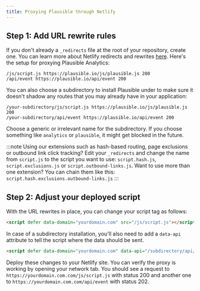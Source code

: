 ```yaml
---
title: Proxying Plausible through Netlify
---
```


## Step 1: Add URL rewrite rules

If you don't already a `_redirects` file at the root of your repository, create one. You can learn
more about Netlify redirects and rewrites [here](https://docs.netlify.com/routing/redirects/). Here's
the setup for proxying Plausible Analytics:

``` title="_redirects"
/js/script.js https://plausible.io/js/plausible.js 200
/api/event https://plausible.io/api/event 200
```

You can also choose a subdirectory to install Plausible under to make sure it doesn't shadow any routes
that you may already have in your application:

``` title="_redirects"
/your-subdirectory/js/script.js https://plausible.io/js/plausible.js 200
/your-subdirectory/api/event https://plausible.io/api/event 200
```

Choose a generic or irrelevant name for the subdirectory. If you choose something like `analytics` or `plausible`,
it might get blocked in the future.

:::note
Using our extensions such as hash-based routing, page exclusions or outbound link click tracking? Edit your `_redirects` and change the name from `script.js` to the script you want to use: `script.hash.js`, `script.exclusions.js` or `script.outbound-links.js`. Want to use more than one extension? You can chain them like this: `script.hash.exclusions.outbound-links.js`
:::

## Step 2: Adjust your deployed script

With the URL rewrites in place, you can change your script tag as follows:

```html
<script defer data-domain="yourdomain.com" src="/js/script.js"></script>
```

In case of a subdirectory installation, you'll also need to add a `data-api` attribute to tell the script where
the data should be sent.

```html
<script defer data-domain="yourdomain.com" data-api="/subdirectory/api/event" src="/subdirectory/js/script.js"></script>
```


Deploy these changes to your Netlify site. You can verify the proxy is working by opening your network tab. You should see a request to
`https://yourdomain.com.com/js/script.js` with status 200 and another one to `https://yourdomain.com.com/api/event` with status 202.
